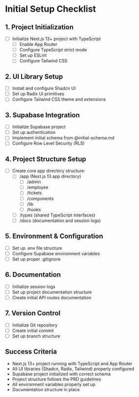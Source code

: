 # Initial Setup Checklist

## 1. Project Initialization
- [ ] Initialize Next.js 13+ project with TypeScript
  - [ ] Enable App Router
  - [ ] Configure TypeScript strict mode
  - [ ] Set up ESLint
  - [ ] Configure Tailwind CSS

## 2. UI Library Setup
- [ ] Install and configure Shadcn UI
- [ ] Set up Radix UI primitives
- [ ] Configure Tailwind CSS theme and extensions

## 3. Supabase Integration
- [ ] Initialize Supabase project
- [ ] Set up authentication
- [ ] Implement initial schema from @initial-schema.md
- [ ] Configure Row Level Security (RLS)

## 4. Project Structure Setup
- [ ] Create core app directory structure:
  - [ ] /app (Next.js 13 app directory)
    - [ ] /admin
    - [ ] /employee
    - [ ] /tickets
    - [ ] /components
    - [ ] /lib
    - [ ] /hooks
  - [ ] /types (shared TypeScript interfaces)
  - [ ] /docs (documentation and session logs)

## 5. Environment & Configuration
- [ ] Set up .env file structure
- [ ] Configure Supabase environment variables
- [ ] Set up proper .gitignore

## 6. Documentation
- [ ] Initialize session logs
- [ ] Set up project documentation structure
- [ ] Create initial API routes documentation

## 7. Version Control
- [ ] Initialize Git repository
- [ ] Create initial commit
- [ ] Set up branch structure

## Success Criteria
- Next.js 13+ project running with TypeScript and App Router
- All UI libraries (Shadcn, Radix, Tailwind) properly configured
- Supabase project initialized with correct schema
- Project structure follows the PRD guidelines
- All environment variables properly set up
- Documentation structure in place 